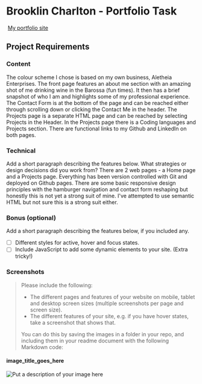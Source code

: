 #  Brooklin Charlton - Portfolio Task
​
[My portfolio site](link_to_your_site)
​
## Project Requirements

### Content
The colour scheme I chose is based on my own business, Aletheia Enterprises. The front page features an about me section with an amazing shot of me drinking wine in the Barossa (fun times). It then has a brief snapshot of who I am and highlights some of my professional experience. The Contact Form is at the bottom of the page and can be reached either through scrolling down or clicking the Contact Me in the header. The Projects page is a separate HTML page and can be reached by selecting Projects in the Header. In the Projects page there is a Coding languages and Projects section. There are functional links to my Github and LinkedIn on both pages. 
​
### Technical
 Add a short paragraph describing the features below. What strategies or design decisions did you work from? 
There are 2 web pages - a Home page and a Projects page. Everything has been version controlled with Git and deployed on Github pages. There are some basic responsive design principles with the hamburger navigation and contact form reshaping but honestly this is not yet a strong suit of mine. I've attempted to use semantic HTML but not sure this is a strong suit either.

### Bonus (optional)
 Add a short paragraph describing the features below, if you included any. 
- [ ] Different styles for active, hover and focus states.
- [ ] Include JavaScript to add some dynamic elements to your site. (Extra tricky!)
​
### Screenshots
> Please include the following:
> - The different pages and features of your website on mobile, tablet and desktop screen sizes (multiple screenshots per page and screen size).
> - The different features of your site, e.g. if you have hover states, take a screenshot that shows that.  
> 
> You can do this by saving the images in a folder in your repo, and including them in your readme document with the following Markdown code: 

####  image_title_goes_here 
![Put a description of your image here](./relative_path_to_file)
